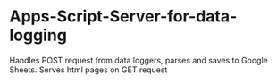 # Apps-Script-Server-for-data-logging
Handles POST request from data loggers, parses and saves to Google Sheets. Serves html pages on GET request
